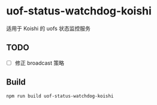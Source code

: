 # uof-status-watchdog-koishi
适用于 Koishi 的 uofs 状态监控服务

## TODO
 - [ ] 修正 broadcast 策略

## Build
```
npm run build uof-status-watchdog-koishi
```
